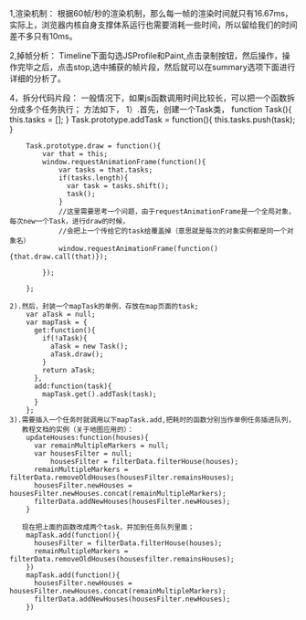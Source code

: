 
1,渲染机制：
	根据60帧/秒的渲染机制，那么每一帧的渲染时间就只有16.67ms，实际上，浏览器内核自身支撑体系运行也需要消耗一些时间，所以留给我们的时间差不多只有10ms。

2,掉帧分析：
	Timeline下面勾选JSProfile和Paint,点击录制按钮，然后操作，操作完毕之后，点击stop,选中捕获的帧片段，然后就可以在summary选项下面进行详细的分析了。

4，拆分代码片段：
	一般情况下，如果js函数调用时间比较长，可以把一个函数拆分成多个任务执行；
	方法如下，
	1）.首先，创建一个Task类，
		function Task(){
			this.tasks = [];
		}
		Task.prototype.addTask = function(){
			this.tasks.push(task);
		}

		Task.prototype.draw = function(){
			var that = this;
			window.requestAnimationFrame(function(){
				var tasks = that.tasks;
				if(tasks.length){
				  var task = tasks.shift();
				  task();
				}
				//这里需要思考一个问题，由于requestAnimationFrame是一个全局对象，每次new一个Task，进行draw的时候，
				//会把上一个传给它的task给覆盖掉（意思就是每次的对象实例都是同一个对象名）
				window.requestAnimationFrame(function(){that.draw.call(that)});

			});

		};

	2).然后，封装一个mapTask的单例，存放在map页面的task;
		var aTask = null;
		var mapTask = {
		  get:function(){
		    if(!aTask){
		      aTask = new Task();
		      aTask.draw();
		    }
		    return aTask;
		  },
		  add:function(task){
		    mapTask.get().addTask(task);
		  }
		};
	3).需要插入一个任务时就调用以下mapTask.add,把耗时的函数分别当作单例任务插进队列，
	   教程文档的实例（关于地图应用的）：
		updateHouses:function(houses){
		  var remainMultipleMarkers = null;
		  var housesFilter = null;
		      housesFilter = filterData.filterHouse(houses);
		  remainMultipleMarkers = filterData.removeOldHouses(housesFilter.remainsHouses);
		  housesFilter.newHouses = housesFilter.newHouses.concat(remainMultipleMarkers);
		  filterData.addNewHouses(housesFilter.newHouses);
		}

	   现在把上面的函数改成两个task，并加到任务队列里面；
		mapTask.add(function(){
		  housesFilter = filterData.filterHouse(houses);
		  remainMultipleMarkers = filterData.removeOldHouses(housesfilter.remainsHouses);
		})
		mapTask.add(function(){
		  housesFilter.newHouses = housesFilter.newHouses.concat(remainMultipleMarkers);
		  filterData.addNewHouses(housesFilter.newHouses);
		})
	
